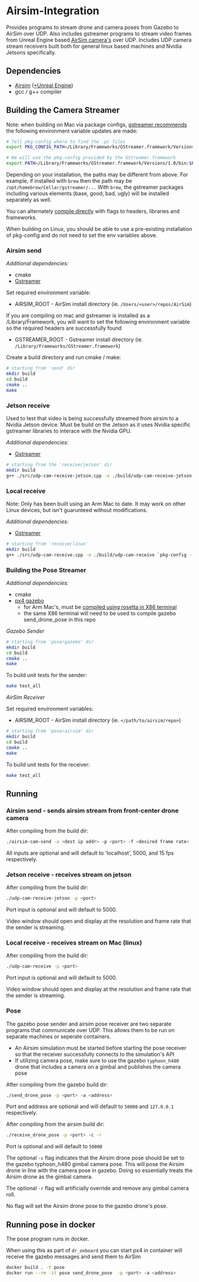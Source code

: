 # Airsim-Integration
Provides programs to stream drone and camera poses from Gazebo to AirSim over UDP. Also includes gstreamer programs to stream video frames from Unreal Engine based [AirSim camera's](https://microsoft.github.io/AirSim/image_apis/) over UDP. Includes UDP camera stream receivers built both for general linux based machines and Nvidia Jetsons specifically. 

## Dependencies
- [Airsim](https://microsoft.github.io/AirSim/) ([+Unreal Engine](https://www.unrealengine.com/en-US/download))
- gcc / g++ compiler

## Building the Camera Streamer
Note: when building on Mac via package configs, [gstreamer recommends](https://gstreamer.freedesktop.org/documentation/installing/on-mac-osx.html#manual-compilation-with-pkgconfig) the following environment variable updates are made:
```bash
# Tell pkg-config where to find the .pc files
export PKG_CONFIG_PATH=/Library/Frameworks/GStreamer.framework/Versions/1.0/lib/pkgconfig

# We will use the pkg-config provided by the GStreamer.framework
export PATH=/Library/Frameworks/GStreamer.framework/Versions/1.0/bin:$PATH
```
Depending on your installation, the paths may be different from above. For example, if installed with `brew` then the path may be `/opt/homebrew/Cellar/gstreamer/...` With `brew`, the gstreamer packages including various elements (base, good, bad, ugly) will be installed separately as well.

You can alternately [compile directly](https://gstreamer.freedesktop.org/documentation/installing/on-mac-osx.html#manual-compilation) with flags to headers, libraries and frameworks.

When building on Linux, you should be able to use a pre-existing installation of pkg-config and do not need to set the env variables above.

### Airsim send
_Additional dependencies:_
- cmake
- [Gstreamer](https://gstreamer.freedesktop.org/documentation/installing/index.html?gi-language=c)

Set required environment variable:
- AIRSIM_ROOT - AirSim install directory (ie. `/Users/<user>/repos/AirSim`)

If you are compiling on mac and gstreamer is installed as a /Library/Framework, you will want to set the following environment variable so the required headers are successfully found
- GSTREAMER_ROOT - Gstreamer install directory (ie. `/Library/Frameworks/GStreamer.framework`)

Create a build directory and run cmake / make:
```bash
# starting from 'send' dir
mkdir build
cd build
cmake ..
make
```

### Jetson receive
Used to test that video is being successfully streamed from airsim to a Nvidia Jetson device. Must be build on the Jetson as it uses Nvidia specific gstreamer libraries to interace with the Nvidia GPU.

_Additional dependencies:_
- [Gstreamer](https://gstreamer.freedesktop.org/documentation/installing/index.html?gi-language=c)

```bash
# starting from the 'receive/jetson' dir
mkdir build
g++ ./src/udp-cam-receive-jetson.cpp -o ./build/udp-cam-receive-jetson `pkg-config --cflags --libs gstreamer-1.0`
```

### Local receive
Note: Only has been built using an Arm Mac to date. It may work on other Linux devices, but isn't guarunteed without modifications.

_Additional dependencies:_
- [Gstreamer](https://gstreamer.freedesktop.org/documentation/installing/index.html?gi-language=c)

```bash
# starting from 'receive/linux'
mkdir build
g++ ./src/udp-cam-receive.cpp -o ./build/udp-cam-receive `pkg-config --cflags --libs gstreamer-1.0`
```

### Building the Pose Streamer
_Additional dependencies:_
- cmake
- [px4 gazebo](https://docs.px4.io/main/en/simulation/gazebo.html)
    - for Arm Mac's, must be [compiled using rosetta in X86 terminal](https://docs.px4.io/main/en/dev_setup/dev_env_mac.html#macos-development-environment)
    - the same X86 terminal will need to be used to compile gazebo send_drone_pose in this repo

_Gazebo Sender_
```bash
# starting from 'pose/gazebo' dir
mkdir build
cd build
cmake ..
make
```

To build unit tests for the sender:
```bash
make test_all
```

_AirSim Receiver_

Set required environment variables:
- AIRSIM_ROOT - AirSim install directory (ie. `</path/to/airsim/repo>`)

```bash
# starting from 'pose/airsim' dir
mkdir build
cd build
cmake ..
make
```

To build unit tests for the receiver:
```bash
make test_all
```


## Running
### Airsim send - sends airsim stream from front-center drone camera
After compiling from the build dir:
```bash
./airsim-cam-send -a <dest ip addr> -p <port> -f <desired frame rate>
```

All inputs are optional and will default to 'localhost', 5000, and 15 fps respectively. 

### Jetson receive - receives stream on jetson
After compiling from the build dir:
```bash
./udp-cam-receive-jetson -p <port>
```

Port input is optional and will default to 5000.

Video window should open and display at the resolution and frame rate that the sender is streaming.

### Local receive - receives stream on Mac (linux)
After compiling from the build dir:
```bash
./udp-cam-receive -p <port>
```

Port input is optional and will default to 5000.

Video window should open and display at the resolution and frame rate that the sender is streaming.

### Pose
The gazebo pose sender and airsim pose receiver are two separate programs that communicate over UDP. This allows them to be run on separate machines or seperate containers. 

- An Airsim simulation must be started before starting the pose receiver so that the receiver successfully connects to the simulation's API
- If utilizing camera pose, make sure to use the gazebo `typhoon_h480` drone that includes a camera on a gimbal and publishes the camera pose

After compiling from the gazebo build dir:
```bash
./send_drone_pose -p <port> -a <address>
```

Port and address are optional and will default to `50000` and `127.0.0.1` respectively.

After compiling from the airsim build dir:
```bash
./receive_drone_pose -p <port> -c -r
```

Port is optional and will default to `50000`

The optional `-c` flag indicates that the Airsim drone pose should be set to the gazebo typhoon_h480 gimbal camera pose. This will pose the Airsim drone in line with the camera pose in gazebo. Doing so essentially treats the Airsim drone as the gimbal camera.

The optional `-r` flag will artificially override and remove any gimbal camera roll.

No flag will set the Airsim drone pose to the gazebo drone's pose.


## Running pose in docker

The pose program runs in docker.

When using this as part of `dr_onboard` you can start px4 in container will
receive the gazebo messages and send them to AirSim

```bash
docker build . -t pose
docker run --rm -it pose send_drone_pose  -p <port> -a <address>
```

